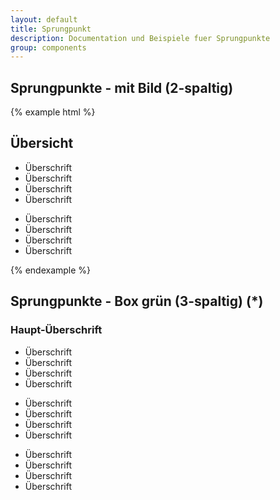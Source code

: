 ```yaml
---
layout: default
title: Sprungpunkt
description: Documentation und Beispiele fuer Sprungpunkte
group: components
---
```


<!-- Sprungpunkte -->
<section>
  <h1>Sprungpunkte - mit Bild (2-spaltig)</h1>
  {% example html %}
  <section class="element-wrapper anchorbox-blue">
    <div class="container">
      <div class="row">
        <div class="anchorbox-body-single-wrapper">
          <div class="row">
            <div class="header-title">
              <h2>
                <span class="spantitle">Übersicht</span>
              </h2>
            </div>
          </div>
          <div class="row">
            <div class="col-xs-12 col-sm-6">
              <div class="body-content">
                <ul>
                  <li>Überschrift</li>
                  <li>Überschrift</li>
                  <li>Überschrift</li>
                  <li>Überschrift</li>
                </ul>
              </div>
            </div>
            <div class="col-xs-12 col-sm-6">
              <div class="body-content">
                <ul>
                  <li>Überschrift</li>
                  <li>Überschrift</li>
                  <li>Überschrift</li>
                  <li>Überschrift</li>
                </ul>
              </div>
            </div>
          </div>
        </div>
      </div>
    </div>
  </section>
  {% endexample %}
</section>

<!-- Sprungpunkte -->
<section>
  <h1>Sprungpunkte - Box grün (3-spaltig) (*)</h1>
  <section class="element-wrapper anchorbox-green">
    <div class="container">
      <div class="row">
        <div class="anchorbox-wrapper">
          <div class="col-xs-12">
            <h1>Haupt-Überschrift</h1>
            <div class="col-xs-12 col-sm-6 col-md-4">
              <ul>
                <li>Überschrift</li>
                <li>Überschrift</li>
                <li>Überschrift</li>
                <li>Überschrift</li>
              </ul>
            </div>
            <div class="col-xs-12 col-sm-6 col-md-4">
              <ul>
                <li>Überschrift</li>
                <li>Überschrift</li>
                <li>Überschrift</li>
                <li>Überschrift</li>
              </ul>
            </div>
            <div class="col-xs-12 col-sm-6 col-md-4">
              <ul>
                <li>Überschrift</li>
                <li>Überschrift</li>
                <li>Überschrift</li>
                <li>Überschrift</li>
              </ul>
            </div>
          </div>
        </div>
      </div>
    </div>
  </section>
</section>
